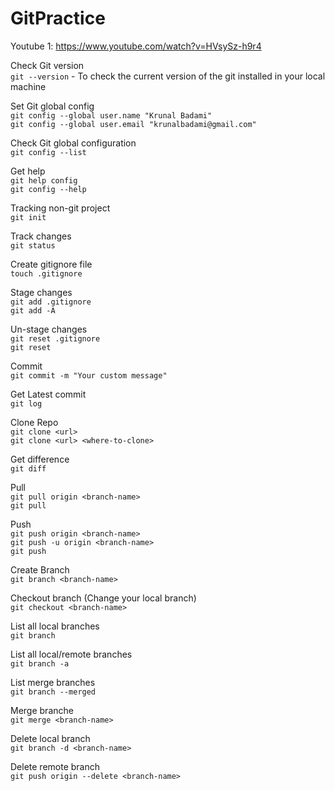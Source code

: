 # GitPractice

Youtube 1: https://www.youtube.com/watch?v=HVsySz-h9r4

Check Git version <br />
`git --version` - To check the current version of the git installed in your local machine
 
 
Set Git global config <br />
`git config --global user.name "Krunal Badami"` <br />
`git config --global user.email "krunalbadami@gmail.com"`
 
 
Check Git global configuration <br />
`git config --list`


Get help <br />
`git help config` <br />
`git config --help`


Tracking non-git project <br />
`git init`


Track changes <br />
`git status`
 
 
Create gitignore file <br />
`touch .gitignore`


Stage changes <br />
`git add .gitignore` <br />
`git add -A`

 
Un-stage changes <br />
`git reset .gitignore` <br />
`git reset`


Commit  <br />
`git commit -m "Your custom message"`
 
 
Get Latest commit <br />
`git log`


Clone Repo <br />
`git clone <url>` <br />
`git clone <url> <where-to-clone>`


Get difference <br />
`git diff`


Pull <br />
`git pull origin <branch-name>` <br />
`git pull`


Push <br />
`git push origin <branch-name>` <br />
`git push -u origin <branch-name>` <br />
`git push`


Create Branch <br />
`git branch <branch-name>`


Checkout branch (Change your local branch) <br />
`git checkout <branch-name>`


List all local branches <br />
`git branch`


List all local/remote branches <br />
`git branch -a`


List merge branches <br />
`git branch --merged`


Merge branche <br />
`git merge <branch-name>`


Delete local branch <br />
`git branch -d <branch-name>`



Delete remote branch <br />
`git push origin --delete <branch-name>`







